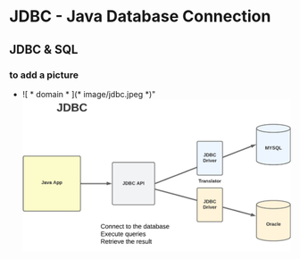 # JDBC - Java Database Connection

## JDBC & SQL
### to add a picture
* ![ * domain * ](* image/jdbc.jpeg *)"
  ![domain](image/jdbc.jpeg)